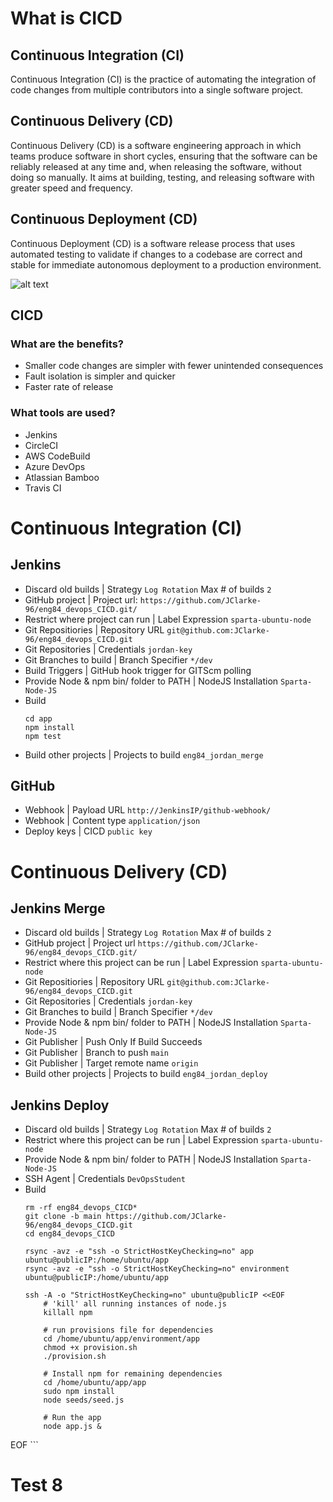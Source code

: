 # What is CICD
## Continuous Integration (CI)
Continuous Integration (CI) is the practice of automating the integration of code changes from multiple contributors into a single software project.

## Continuous Delivery (CD)
Continuous Delivery (CD) is a software engineering approach in which teams produce software in short cycles, ensuring that the software can be reliably released at any time and, when releasing the software, without doing so manually. It aims at building, testing, and releasing software with greater speed and frequency.

## Continuous Deployment (CD)
Continuous Deployment (CD) is a software release process that uses automated testing to validate if changes to a codebase are correct and stable for immediate autonomous deployment to a production environment.

![alt text](https://3ovyg21t17l11k49tk1oma21-wpengine.netdna-ssl.com/wp-content/uploads/2015/03/cicdcd.png)

## CICD
### What are the benefits?
- Smaller code changes are simpler with fewer unintended consequences
- Fault isolation is simpler and quicker
- Faster rate of release

### What tools are used?
- Jenkins
- CircleCI
- AWS CodeBuild
- Azure DevOps
- Atlassian Bamboo
- Travis CI

# Continuous Integration (CI)
## Jenkins
- Discard old builds | Strategy `Log Rotation` Max # of builds `2`
- GitHub project | Project url: `https://github.com/JClarke-96/eng84_devops_CICD.git/`
- Restrict where project can run | Label Expression `sparta-ubuntu-node`
- Git Repositiories | Repository URL `git@github.com:JClarke-96/eng84_devops_CICD.git`
- Git Repositories | Credentials `jordan-key`
- Git Branches to build | Branch Specifier `*/dev`
- Build Triggers | GitHub hook trigger for GITScm polling
- Provide Node & npm bin/ folder to PATH | NodeJS Installation `Sparta-Node-JS`
- Build
	```
	cd app
	npm install
	npm test
	```
- Build other projects | Projects to build `eng84_jordan_merge`

## GitHub
- Webhook | Payload URL `http://JenkinsIP/github-webhook/`
- Webhook | Content type `application/json`
- Deploy keys | CICD `public key`

# Continuous Delivery (CD)
## Jenkins Merge
- Discard old builds | Strategy `Log Rotation` Max # of builds `2`
- GitHub project | Project url `https://github.com/JClarke-96/eng84_devops_CICD.git/`
- Restrict where this project can be run | Label Expression `sparta-ubuntu-node`
- Git Repositiories | Repository URL `git@github.com:JClarke-96/eng84_devops_CICD.git`
- Git Repositories | Credentials `jordan-key`
- Git Branches to build | Branch Specifier `*/dev`
- Provide Node & npm bin/ folder to PATH | NodeJS Installation `Sparta-Node-JS`
- Git Publisher | Push Only If Build Succeeds
- Git Publisher | Branch to push `main`
- Git Publisher | Target remote name `origin`
- Build other projects | Projects to build `eng84_jordan_deploy`

## Jenkins Deploy
- Discard old builds | Strategy `Log Rotation` Max # of builds `2`
- Restrict where this project can be run | Label Expression `sparta-ubuntu-node`
- Provide Node & npm bin/ folder to PATH | NodeJS Installation `Sparta-Node-JS`
- SSH Agent | Credentials `DevOpsStudent`
- Build
	```
	rm -rf eng84_devops_CICD*
	git clone -b main https://github.com/JClarke-96/eng84_devops_CICD.git
	cd eng84_devops_CICD

	rsync -avz -e "ssh -o StrictHostKeyChecking=no" app ubuntu@publicIP:/home/ubuntu/app
	rsync -avz -e "ssh -o StrictHostKeyChecking=no" environment ubuntu@publicIP:/home/ubuntu/app

	ssh -A -o "StrictHostKeyChecking=no" ubuntu@publicIP <<EOF
    	# 'kill' all running instances of node.js
    	killall npm
    
    	# run provisions file for dependencies
    	cd /home/ubuntu/app/environment/app
    	chmod +x provision.sh
    	./provision.sh
    
    	# Install npm for remaining dependencies
    	cd /home/ubuntu/app/app
    	sudo npm install
    	node seeds/seed.js
     
    	# Run the app
    	node app.js &

EOF
	```

# Test 8